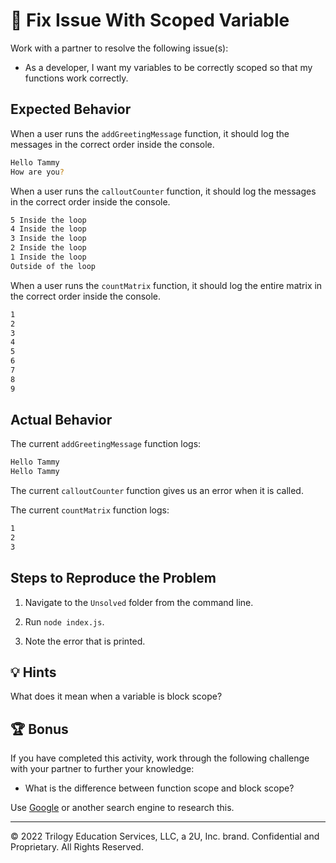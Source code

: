 # 🐛 Fix Issue With Scoped Variable

Work with a partner to resolve the following issue(s):

* As a developer, I want my variables to be correctly scoped so that my functions work correctly.

## Expected Behavior

When a user runs the `addGreetingMessage` function, it should log the messages in the correct order inside the console.

```sh
Hello Tammy
How are you?
```
When a user runs the `calloutCounter` function, it should log the messages in the correct order inside the console.

```sh
5 Inside the loop
4 Inside the loop
3 Inside the loop
2 Inside the loop
1 Inside the loop
Outside of the loop
```

When a user runs the `countMatrix` function, it should log the entire matrix in the correct order inside the console.

```sh
1
2
3
4
5
6
7
8
9
```

## Actual Behavior

The current `addGreetingMessage` function logs:

```sh
Hello Tammy
Hello Tammy
```

The current `calloutCounter` function gives us an error when it is called.

The current `countMatrix` function logs:

```sh
1
2
3
```

## Steps to Reproduce the Problem

1. Navigate to the `Unsolved` folder from the command line.

2. Run `node index.js`.

3. Note the error that is printed.

## 💡 Hints

What does it mean when a variable is block scope?

## 🏆 Bonus

If you have completed this activity, work through the following challenge with your partner to further your knowledge:

* What is the difference between function scope and block scope?
  
Use [Google](https://www.google.com) or another search engine to research this.

---

© 2022 Trilogy Education Services, LLC, a 2U, Inc. brand. Confidential and Proprietary. All Rights Reserved.